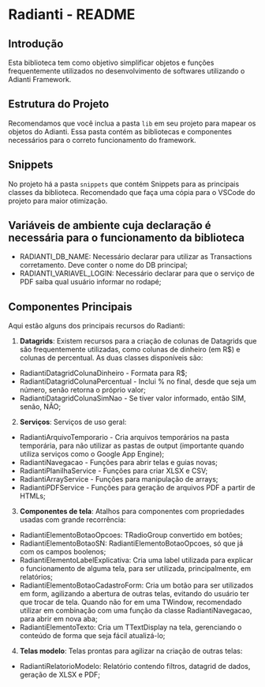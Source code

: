 # Radianti - README

## Introdução

Esta biblioteca tem como objetivo simplificar objetos e funções frequentemente utilizados no desenvolvimento de softwares utilizando o Adianti Framework.

## Estrutura do Projeto

Recomendamos que você inclua a pasta `lib` em seu projeto para mapear os objetos do Adianti. Essa pasta contém as bibliotecas e componentes necessários para o correto funcionamento do framework.

## Snippets

No projeto há a pasta `snippets` que contém Snippets para as principais classes da biblioteca. Recomendado que faça uma cópia para o VSCode do projeto para maior otimização.

## Variáveis de ambiente cuja declaração é necessária para o funcionamento da biblioteca

- RADIANTI_DB_NAME: Necessário declarar para utilizar as Transactions corretamento. Deve conter o nome do DB principal;
- RADIANTI_VARIAVEL_LOGIN: Necessário declarar para que o serviço de PDF saiba qual usuário informar no rodapé;

## Componentes Principais

Aqui estão alguns dos principais recursos do Radianti:

1. **Datagrids**: Existem recursos para a criação de colunas de Datagrids que são frequentemente utilizadas, como colunas de dinheiro (em R$) e colunas de percentual. As duas classes disponíveis são:

- RadiantiDatagridColunaDinheiro - Formata para R$;
- RadiantiDatagridColunaPercentual - Inclui % no final, desde que seja um número, senão retorna o próprio valor;
- RadiantiDatagridColunaSimNao - Se tiver valor informado, então SIM, senão, NÃO;

2. **Serviços**: Serviços de uso geral:

- RadiantiArquivoTemporario - Cria arquivos temporários na pasta temporária, para não utilizar as pastas de output (importante quando utiliza serviços como o Google App Engine);
- RadiantiNavegacao - Funções para abrir telas e guias novas;
- RadiantiPlanilhaService - Funções para criar XLSX e CSV;
- RadiantiArrayService - Funções para manipulação de arrays;
- RadiantiPDFService - Funções para geração de arquivos PDF a partir de HTMLs;

3. **Componentes de tela**: Atalhos para componentes com propriedades usadas com grande recorrência:

- RadiantiElementoBotaoOpcoes: TRadioGroup convertido em botões;
- RadiantiElementoBotaoSN: RadiantiElementoBotaoOpcoes, só que já com os campos boolenos;
- RadiantiElementoLabelExplicativa: Cria uma label utilizada para explicar o funcionamento de alguma tela, para ser utilizada, principalmente, em relatórios;
- RadiantiElementoBotaoCadastroForm: Cria um botão para ser utilizados em form, agilizando a abertura de outras telas, evitando do usuário ter que trocar de tela. Quando não for em uma TWindow, recomendado utilizar em combinação com uma função da classe RadiantiNavegacao, para abrir em nova aba;
- RadiantiElementoTexto: Cria um TTextDisplay na tela, gerenciando o conteúdo de forma que seja fácil atualizá-lo;

4. **Telas modelo**: Telas prontas para agilizar na criação de outras telas:

- RadiantiRelatorioModelo: Relatório contendo filtros, datagrid de dados, geração de XLSX e PDF;
